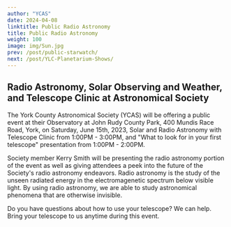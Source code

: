 ```yaml
---
author: "YCAS"
date: 2024-04-08
linktitle: Public Radio Astronomy
title: Public Radio Astronomy
weight: 100
image: img/Sun.jpg
prev: /post/public-starwatch/
next: /post/YLC-Planetarium-Shows/
---
```


## Radio Astronomy, Solar Observing and Weather, and Telescope Clinic at Astronomical Society

The York County Astronomical Society (YCAS) will be offering a public event at their Observatory at John Rudy County Park, 400 Mundis Race Road, York, on Saturday, June 15th, 2023, Solar and Radio Astronomy with Telescope Clinic from 1:00PM - 3:00PM, and "What to look for in your first telescope" presentation from 1:00PM - 2:00PM.

Society member Kerry Smith will be presenting the radio astronomy portion of the event as well as giving attendees a peek into the future of the Society's radio astronomy endeavors. Radio astronomy is the study of the unseen radiated energy in the electromagenetic spectrum below visible light. By using radio astronomy, we are able to study astronomical phenomena that are otherwise invisible.

Do you have questions about how to use your telescope? We can help. Bring your telescope to us anytime during this event.

